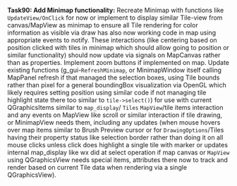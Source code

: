 **Task90: Add Minimap functionality:**
Recreate Minimap with functions like `UpdateView/OnClick` for now or implement to display similar Tile-view from canvas/MapView as minimap to ensure all Tile rendering for color information as visible via draw has also now working code in map using appropriate events to notify.  These interactions (like centering based on position clicked with tiles in minimap which should allow going to position or similar functionality) should now update via signals on MapCanvas rather than as properties. Implement zoom buttons if implemented on map. Update existing functions (g_gui-`RefreshMinimap`, or MinimapWindow itself calling MapPanel refresh if that managed the selection boxes, using Tile bounds rather than pixel for a general boundingBox visualization via OpenGL which likely requires setting position using similar code if not managing tile highlight state there too similar to `tile->select()`) for use with current QGraphicsItems similar to `map_display`/ `Tiles` `MapView`/tile items interaction and any events on MapView like scroll or similar interaction if tile drawing, or MinimapView needs them, including any updates (when mouse hovers over map items similar to Brush Preview cursor or for `DrawingOptions`/Tiles having their property status like selection border rather than doing it on all mouse clicks unless click does highlight a single tile with marker or updates internal map\_display like wx did at select operation if map canvas or `MapView` using QGraphicsView needs special items, attributes there now to track and render based on current Tile data when rendering via a single QGraphicsView).
